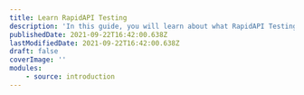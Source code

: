 ```yaml
---
title: Learn RapidAPI Testing
description: 'In this guide, you will learn about what RapidAPI Testing is and how you can use it to create and manage tests for your APIs.'
publishedDate: 2021-09-22T16:42:00.638Z
lastModifiedDate: 2021-09-22T16:42:00.638Z
draft: false
coverImage: ''
modules:
    - source: introduction
---
```

